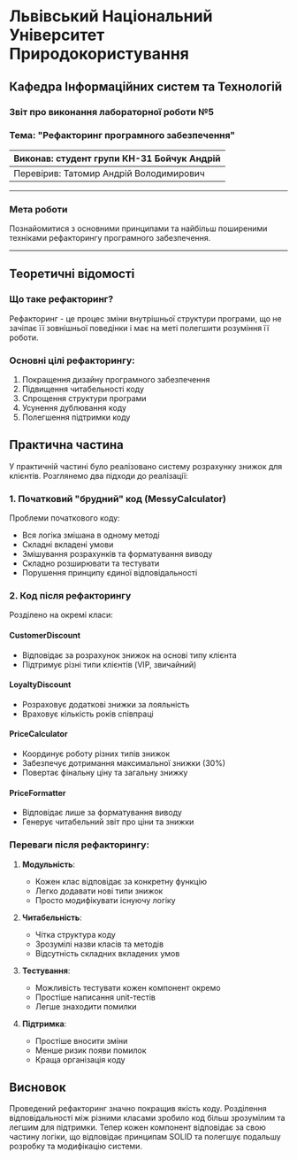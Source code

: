 # Львівський Національний Університет Природокористування
## Кафедра Інформаційних систем та Технологій

### Звіт про виконання лабораторної роботи №5
### Тема: "Рефакторинг програмного забезпечення"

| Виконав: студент групи КН-31 Бойчук Андрій |  
| ------------------------------------------ |  
| Перевірив: Татомир Андрій Володимирович    |  

---

### Мета роботи
Познайомитися з основними принципами та найбільш поширеними техніками рефакторингу програмного забезпечення.

---

## Теоретичні відомості

### Що таке рефакторинг?
Рефакторинг - це процес зміни внутрішньої структури програми, що не зачіпає її зовнішньої поведінки і має на меті полегшити розуміння її роботи.

### Основні цілі рефакторингу:
1. Покращення дизайну програмного забезпечення
2. Підвищення читабельності коду
3. Спрощення структури програми
4. Усунення дублювання коду
5. Полегшення підтримки коду

## Практична частина

У практичній частині було реалізовано систему розрахунку знижок для клієнтів. Розглянемо два підходи до реалізації:

### 1. Початковий "брудний" код (MessyCalculator)

Проблеми початкового коду:
- Вся логіка змішана в одному методі
- Складні вкладені умови
- Змішування розрахунків та форматування виводу
- Складно розширювати та тестувати
- Порушення принципу єдиної відповідальності

### 2. Код після рефакторингу

Розділено на окремі класи:

#### CustomerDiscount
- Відповідає за розрахунок знижок на основі типу клієнта
- Підтримує різні типи клієнтів (VIP, звичайний)

#### LoyaltyDiscount
- Розраховує додаткові знижки за лояльність
- Враховує кількість років співпраці

#### PriceCalculator
- Координує роботу різних типів знижок
- Забезпечує дотримання максимальної знижки (30%)
- Повертає фінальну ціну та загальну знижку

#### PriceFormatter
- Відповідає лише за форматування виводу
- Генерує читабельний звіт про ціни та знижки

### Переваги після рефакторингу:

1. **Модульність**:
   - Кожен клас відповідає за конкретну функцію
   - Легко додавати нові типи знижок
   - Просто модифікувати існуючу логіку

2. **Читабельність**:
   - Чітка структура коду
   - Зрозумілі назви класів та методів
   - Відсутність складних вкладених умов

3. **Тестування**:
   - Можливість тестувати кожен компонент окремо
   - Простіше написання unit-тестів
   - Легше знаходити помилки

4. **Підтримка**:
   - Простіше вносити зміни
   - Менше ризик появи помилок
   - Краща організація коду

## Висновок

Проведений рефакторинг значно покращив якість коду. Розділення відповідальності між різними класами зробило код більш зрозумілим та легшим для підтримки. Тепер кожен компонент відповідає за свою частину логіки, що відповідає принципам SOLID та полегшує подальшу розробку та модифікацію системи.